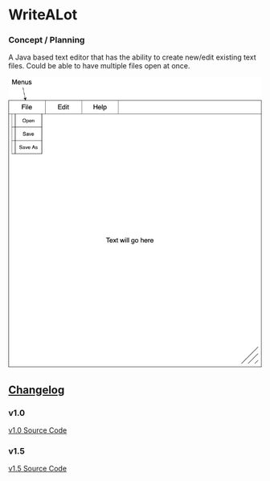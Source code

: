 # WriteALot


### Concept / Planning
A Java based text editor that has the ability to create new/edit existing text files.
Could be able to have multiple files open at once.

![MockNotePad.jpg](https://github.com/CG-SKYLN/WriteALot/blob/gh-pages/images/MockNotePad.jpg?raw=true)

## [Changelog](https://github.com/CG-SKYLN/WriteALot/tree/gh-pages/src/v1.1)

### v1.0
[v1.0 Source Code](https://github.com/CG-SKYLN/WriteALot/tree/gh-pages/src/v1.0)


### v1.5
[v1.5 Source Code](https://github.com/CG-SKYLN/WriteALot/tree/gh-pages/src/v1.1)
